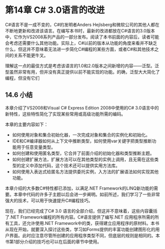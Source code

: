 # 第14章 C# 3.0语言的改进

C#语言不是一成不变的，C#的发明者Anders Hejlsberg和微软公司的其他人都在不断地更新和改进该语言。在编写本书时，最新的改进都放在C#语言的3.0版本中，它作为VS2008系列产品的一部分发布。阅读了本书前面的内容后，读者可能会考虑还需要什么其他功能。实际上，C#以前的版本从功能的角度来看并不缺乏什么，但这并不意味着无法进一步简化C#编程的某些方面，或者C#和其他技术之间的关系不能更牛叉。

理解这一点的最佳方式是考虑该语言的1.0和2.0版本之间新增的内容——泛型。泛型虽然非常有用，但并没有真正提供以前不能实现的功能。的确，泛型大大简化了编程，但没有它们

## 14.6 小结

本章介绍了VS2008和Visual C# Express Edition 2008中使用的C# 3.0语言中的新特性，这些特性简化了实现某些常用或高级功能所需的编码。

本章的主要内容如下：

* 如何使用对象和集合初始化器，一次完成对象和集合的实例化和初始化。
* IDE和C#编译器如何从上下文中推断类型，如何使用var关键字把类型推断功能用于任意变量类型。
* 如何创建和使用匿名类型，它合并了前面介绍的初始化器和类型推断主题。
* 如何创建扩展方法，扩展方法可以在其他类型的实例上调用，且无需在这些类型的定义中添加代码，这个技术还可以提供实用方法库。
* 如何使用入表达式给匿名方法提供委托实例，入方法的扩展语法如何实现其他功能。

本章介绍的大多数C#特性都已添加，以满足.NET Framework的LINQ新功能的需要。本章中代码的许多子主题以后会进一步阐明。如前所述，我们学习了一些非常强大的技术，可以用于快速提升C#编程技巧。

现在，我们已经完成了C# 3.0 语言的全部介绍，但这并不意味着，这些内容囊括了.NET Framework编程的所有内容。C#语言提供了编写.NET 应用程序所需的所有工具，还允许使用.NET Framework中的类，获得建立应用程序的原材料。本书从现在开始，就要深入探讨这些类，学习如Forms提供的丰富功能创建图形化的用户界面。此时应注意尽管所创建的应用程序类型不同，但底层的规则是相同的。本书第1部分介绍的技巧也可以在后面的章节中使用。

